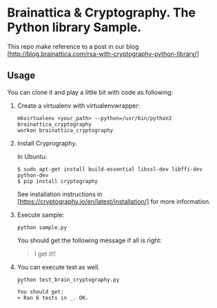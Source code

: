 # Brainattica & Cryptography. The Python library Sample.

This repo make reference to a post in our blog [http://blog.brainattica.com/rsa-with-cryptography-python-library/]

## Usage
You can clone it and play a little bit with code as following:

1. Create a virtualenv with virtualenvwrapper:
	```
	mkvirtualenv <your_path> --python=/usr/bin/python3 brainattica_cryptography
	workon brainattica_cryptography
	```
2. Install Cryprography.

	In Ubuntu:
	```
	$ sudo apt-get install build-essential libssl-dev libffi-dev python-dev
	$ pip install cryptography
	```
	See installation instructions in [https://cryptography.io/en/latest/installation/] for more information.
3. Execute sample:
	```
	python sample.py 
	```
	You should get the following message if all is right: 
	> I get it!!
4. You can execute test as well.
	```
	python test_brain_cryptography.py
	``
	You should get:
	> Ran 6 tests in _. OK.


